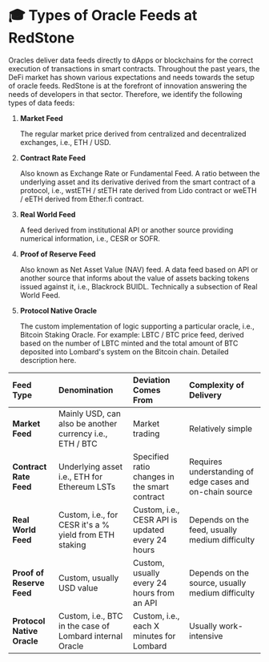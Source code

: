 # 🎓 Types of Oracle Feeds at RedStone

Oracles deliver data feeds directly to dApps or blockchains for the correct execution of transactions in smart contracts. Throughout the past years, the DeFi market has shown various expectations and needs towards the setup of oracle feeds. RedStone is at the forefront of innovation answering the needs of developers in that sector. Therefore, we identify the following types of data feeds:

1. **Market Feed**

   The regular market price derived from centralized and decentralized exchanges, i.e., ETH / USD.

2. **Contract Rate Feed**

   Also known as Exchange Rate or Fundamental Feed. A ratio between the underlying asset and its derivative derived from the smart contract of a protocol, i.e., wstETH / stETH rate derived from Lido contract or weETH / eETH derived from Ether.fi contract.

3. **Real World Feed**

   A feed derived from institutional API or another source providing numerical information, i.e., CESR or SOFR.

4. **Proof of Reserve Feed**

   Also known as Net Asset Value (NAV) feed. A data feed based on API or another source that informs about the value of assets backing tokens issued against it, i.e., Blackrock BUIDL. Technically a subsection of Real World Feed.

5. **Protocol Native Oracle**

   The custom implementation of logic supporting a particular oracle, i.e., Bitcoin Staking Oracle. For example: LBTC / BTC price feed, derived based on the number of LBTC minted and the total amount of BTC deposited into Lombard's system on the Bitcoin chain. Detailed description here.

| Feed Type | Denomination | Deviation Comes From | Complexity of Delivery |
|:----------|:-------------|:---------------------|:-----------------------|
| **Market Feed** | Mainly USD, can also be another currency i.e., ETH / BTC | Market trading | Relatively simple |
| **Contract Rate Feed** | Underlying asset i.e., ETH for Ethereum LSTs | Specified ratio changes in the smart contract | Requires understanding of edge cases and on-chain source |
| **Real World Feed** | Custom, i.e., for CESR it's a % yield from ETH staking | Custom, i.e., CESR API is updated every 24 hours | Depends on the feed, usually medium difficulty |
| **Proof of Reserve Feed** | Custom, usually USD value | Custom, usually every 24 hours from an API | Depends on the source, usually medium difficulty |
| **Protocol Native Oracle** | Custom, i.e., BTC in the case of Lombard internal Oracle | Custom, i.e., each X minutes for Lombard | Usually work-intensive |